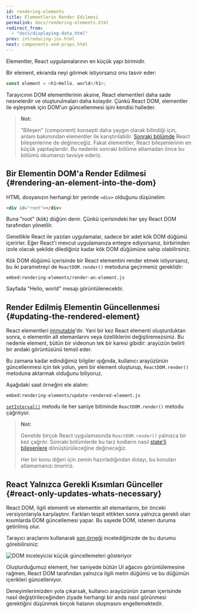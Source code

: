 ```yaml
---
id: rendering-elements
title: Elementlerin Render Edilmesi
permalink: docs/rendering-elements.html
redirect_from:
  - "docs/displaying-data.html"
prev: introducing-jsx.html
next: components-and-props.html
---
```


Elementler, React uygulamalarının en küçük yapı birimidir. 

Bir element, ekranda neyi görmek istiyorsanız onu tasvir eder:

```js
const element = <h1>Hello, world</h1>;
```

Tarayıcının DOM elementlerinin aksine, React elementleri daha sade nesnelerdir ve oluşturulmaları daha kolaydır. Çünkü React DOM, elementler ile eşleşmek için DOM'un güncellenmesi işini kendisi halleder.

>**Not:**
>
>"Bileşen" (component) konsepti daha yaygın olarak bilindiği için, anlam bakımından elementler ile karıştırılabilir. [Sonraki bölümde](/docs/components-and-props.html) React bileşenlerine de değineceğiz. Fakat elementler, React bileşenlerinin en küçük yapıtaşlarıdır. Bu nedenle sonraki bölüme atlamadan önce bu bölümü okumanızı tavsiye ederiz.

## Bir Elementin DOM'a Render Edilmesi {#rendering-an-element-into-the-dom}

HTML dosyanızın herhangi bir yerinde `<div>` olduğunu düşünelim:

```html
<div id="root"></div>
```

Buna "root" (kök) düğüm denir. Çünkü içerisindeki her şey React DOM tarafından yönetilir.

Genellikle React ile yazılan uygulamalar, sadece bir adet kök DOM düğümü içerirler. Eğer React'i mevcut uygulamanıza entegre ediyorsanız, birbirinden izole olacak şekilde dilediğiniz kadar kök DOM düğümüne sahip olabilirsiniz.

Kök DOM düğümü içerisinde bir React elementini render etmek istiyorsanız, bu iki parametreyi de `ReactDOM.render()` metoduna geçirmeniz gereklidir:

`embed:rendering-elements/render-an-element.js`

[](codepen://rendering-elements/render-an-element)

Sayfada "Hello, world" mesajı görüntülenecektir. 

## Render Edilmiş Elementin Güncellenmesi {#updating-the-rendered-element}

React elementleri [immutable](https://en.wikipedia.org/wiki/Immutable_object)'dır. Yani bir kez React elementi oluşturduktan sonra, o elementin alt elemanlarını veya özelliklerini değiştiremezsiniz. Bu nedenle element, bütün bir videonun tek bir karesi gibidir: arayüzün belirli bir andaki görüntüsünü temsil eder.

Bu zamana kadar edindiğimiz bilgiler ışığında, kullanıcı arayüzünün güncellenmesi için tek yolun, yeni bir element oluşturup, `ReactDOM.render()` metoduna aktarmak olduğunu biliyoruz. 

Aşağıdaki saat örneğini ele alalım:

`embed:rendering-elements/update-rendered-element.js`

[](codepen://rendering-elements/update-rendered-element)

[`setInterval()`](https://developer.mozilla.org/en-US/docs/Web/API/WindowTimers/setInterval) metodu ile her saniye bitiminde `ReactDOM.render()` metodu çağrılıyor.

>**Not:**
>
>Genelde birçok React uygulamasında `ReactDOM.render()` yalnızca bir kez çağrılır. Sonraki bölümlerde bu tarz kodların nasıl [state'li bileşenlere](/docs/state-and-lifecycle.html) dönüştürüleceğine değineceğiz.
>
>Her bir konu diğeri için zemin hazırladığından dolayı, bu konuları atlamamanızı öneririz. 

## React Yalnızca Gerekli Kısımları Günceller {#react-only-updates-whats-necessary}

React DOM, ilgili elementi ve elementin alt elemanlarını, bir önceki versiyonlarıyla karşılaştırır. Farkları tespit ettikten sonra yalnızca gerekli olan kısımlarda DOM güncellemesi yapar. Bu sayede DOM, istenen duruma getirilmiş olur.

Tarayıcı araçlarını kullanarak [son örneği](codepen://rendering-elements/update-rendered-element) incelediğinizde de bu durumu görebilirsiniz:

![DOM inceleyicisi küçük güncellemeleri gösteriyor](../images/docs/granular-dom-updates.gif)

Oluşturduğumuz element, her saniyede bütün UI ağacını görüntülemesine rağmen, React DOM tarafından yalnızca ilgili metin düğümü ve bu düğümün içerikleri güncelleniyor.

Deneyimlerimizden yola çıkarsak, kullanıcı arayüzünün zaman içerisinde nasıl değiştirileceğinden ziyade herhangi bir anda nasıl görünmesi gerektiğini düşünmek birçok hatanın oluşmasını engellemektedir.
